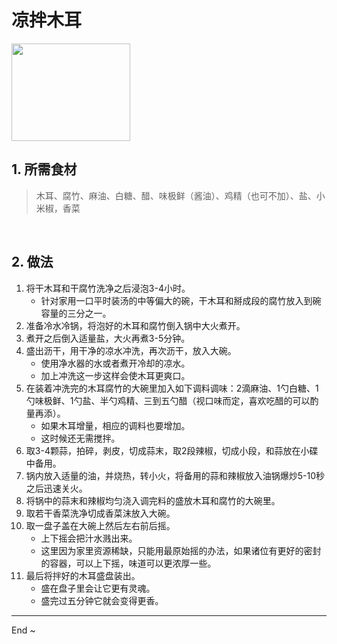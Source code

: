 # 凉拌木耳
<ClientOnly>
  <Valine></Valine>
</ClientOnly>

<div style="width:190px; height:156px;">
    <img src="/blog/images/hodgepodge/food-menu/lbme.jpg" style="width:100%; height:100%;" />
</div>

## 1. 所需食材
> 木耳、腐竹、麻油、白糖、醋、味极鲜（酱油）、鸡精（也可不加）、盐、小米椒，香菜

<br />

## 2. 做法
1. 将干木耳和干腐竹洗净之后浸泡3-4小时。
    - 针对家用一口平时装汤的中等偏大的碗，干木耳和掰成段的腐竹放入到碗容量的三分之一。
2. 准备冷水冷锅，将泡好的木耳和腐竹倒入锅中大火煮开。
3. 煮开之后倒入适量盐，大火再煮3-5分钟。
4. 盛出沥干，用干净的凉水冲洗，再次沥干，放入大碗。
    - 使用净水器的水或者煮开冷却的凉水。
    - 加上冲洗这一步这样会使木耳更爽口。
5. 在装着冲洗完的木耳腐竹的大碗里加入如下调料调味：2滴麻油、1勺白糖、1勺味极鲜、1勺盐、半勺鸡精、三到五勺醋（视口味而定，喜欢吃醋的可以酌量再添）。
    - 如果木耳增量，相应的调料也要增加。
    - 这时候还无需搅拌。
6. 取3-4颗蒜，拍碎，剥皮，切成蒜末，取2段辣椒，切成小段，和蒜放在小碟中备用。
7. 锅内放入适量的油，并烧热，转小火，将备用的蒜和辣椒放入油锅爆炒5-10秒之后迅速关火。
8. 将锅中的蒜末和辣椒均匀浇入调完料的盛放木耳和腐竹的大碗里。
9. 取若干香菜洗净切成香菜沫放入大碗。
10. 取一盘子盖在大碗上然后左右前后摇。
    - 上下摇会把汁水溅出来。
    - 这里因为家里资源稀缺，只能用最原始摇的办法，如果诸位有更好的密封的容器，可以上下摇，味道可以更浓厚一些。
11. 最后将拌好的木耳盛盘装出。
    - 盛在盘子里会让它更有灵魂。
    - 盛完过五分钟它就会变得更香。



---

End ~